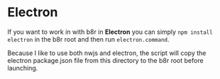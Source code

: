 # Electron

If you want to work in with b8r in **Electron** you can simply 
`npm install electron` in the b8r root and then run `electron.command`.

Because I like to use both nwjs and electron, the script will 
copy the electron package.json file from this directory to the 
b8r root before launching.